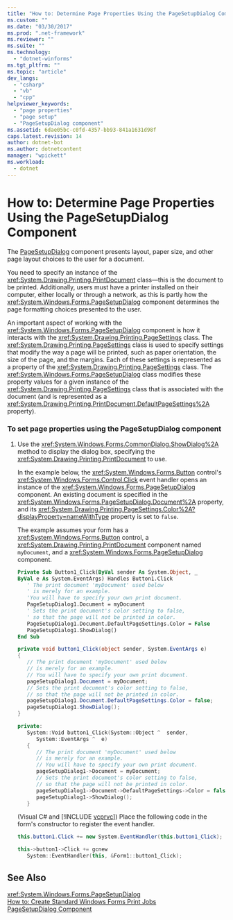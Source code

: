 ```yaml
---
title: "How to: Determine Page Properties Using the PageSetupDialog Component"
ms.custom: ""
ms.date: "03/30/2017"
ms.prod: ".net-framework"
ms.reviewer: ""
ms.suite: ""
ms.technology: 
  - "dotnet-winforms"
ms.tgt_pltfrm: ""
ms.topic: "article"
dev_langs: 
  - "csharp"
  - "vb"
  - "cpp"
helpviewer_keywords: 
  - "page properties"
  - "page setup"
  - "PageSetupDialog component"
ms.assetid: 6dae05bc-c0fd-4357-bb93-841a1631d98f
caps.latest.revision: 14
author: dotnet-bot
ms.author: dotnetcontent
manager: "wpickett"
ms.workload: 
  - dotnet
---
```

# How to: Determine Page Properties Using the PageSetupDialog Component
The [PageSetupDialog](../../../../docs/framework/winforms/controls/pagesetupdialog-component-windows-forms.md) component presents layout, paper size, and other page layout choices to the user for a document.  
  
 You need to specify an instance of the <xref:System.Drawing.Printing.PrintDocument> class—this is the document to be printed. Additionally, users must have a printer installed on their computer, either locally or through a network, as this is partly how the <xref:System.Windows.Forms.PageSetupDialog> component determines the page formatting choices presented to the user.  
  
 An important aspect of working with the <xref:System.Windows.Forms.PageSetupDialog> component is how it interacts with the <xref:System.Drawing.Printing.PageSettings> class. The <xref:System.Drawing.Printing.PageSettings> class is used to specify settings that modify the way a page will be printed, such as paper orientation, the size of the page, and the margins. Each of these settings is represented as a property of the <xref:System.Drawing.Printing.PageSettings> class. The <xref:System.Windows.Forms.PageSetupDialog> class modifies these property values for a given instance of the <xref:System.Drawing.Printing.PageSettings> class that is associated with the document (and is represented as a <xref:System.Drawing.Printing.PrintDocument.DefaultPageSettings%2A> property).  
  
### To set page properties using the PageSetupDialog component  
  
1. Use the <xref:System.Windows.Forms.CommonDialog.ShowDialog%2A> method to display the dialog box, specifying the <xref:System.Drawing.Printing.PrintDocument> to use.  
  
    In the example below, the <xref:System.Windows.Forms.Button> control's <xref:System.Windows.Forms.Control.Click> event handler opens an instance of the <xref:System.Windows.Forms.PageSetupDialog> component. An existing document is specified in the <xref:System.Windows.Forms.PageSetupDialog.Document%2A> property, and its <xref:System.Drawing.Printing.PageSettings.Color%2A?displayProperty=nameWithType> property is set to `false`.  
  
    The example assumes your form has a <xref:System.Windows.Forms.Button> control, a <xref:System.Drawing.Printing.PrintDocument> component named `myDocument`, and a <xref:System.Windows.Forms.PageSetupDialog> component.  
  
   ```vb  
   Private Sub Button1_Click(ByVal sender As System.Object, _  
   ByVal e As System.EventArgs) Handles Button1.Click  
      ' The print document 'myDocument' used below  
      ' is merely for an example.  
      'You will have to specify your own print document.  
      PageSetupDialog1.Document = myDocument  
      ' Sets the print document's color setting to false,  
      ' so that the page will not be printed in color.  
      PageSetupDialog1.Document.DefaultPageSettings.Color = False  
      PageSetupDialog1.ShowDialog()  
   End Sub  
   ```  
  
   ```csharp  
   private void button1_Click(object sender, System.EventArgs e)  
   {  
      // The print document 'myDocument' used below  
      // is merely for an example.  
      // You will have to specify your own print document.  
      pageSetupDialog1.Document = myDocument;  
      // Sets the print document's color setting to false,  
      // so that the page will not be printed in color.  
      pageSetupDialog1.Document.DefaultPageSettings.Color = false;  
      pageSetupDialog1.ShowDialog();  
   }  
   ```  
  
   ```cpp  
   private:  
      System::Void button1_Click(System::Object ^  sender,  
         System::EventArgs ^  e)  
      {  
         // The print document 'myDocument' used below  
         // is merely for an example.  
         // You will have to specify your own print document.  
         pageSetupDialog1->Document = myDocument;  
         // Sets the print document's color setting to false,  
         // so that the page will not be printed in color.  
         pageSetupDialog1->Document->DefaultPageSettings->Color = false;  
         pageSetupDialog1->ShowDialog();  
      }  
   ```  
  
    (Visual C# and [!INCLUDE [vcprvc](../../../../includes/vcprvc-md.md)]) Place the following code in the form's constructor to register the event handler.  
  
   ```csharp  
   this.button1.Click += new System.EventHandler(this.button1_Click);  
   ```  
  
   ```cpp  
   this->button1->Click += gcnew   
      System::EventHandler(this, &Form1::button1_Click);  
   ```  
  
## See Also  
 <xref:System.Windows.Forms.PageSetupDialog>  
 [How to: Create Standard Windows Forms Print Jobs](../../../../docs/framework/winforms/advanced/how-to-create-standard-windows-forms-print-jobs.md)  
 [PageSetupDialog Component](../../../../docs/framework/winforms/controls/pagesetupdialog-component-windows-forms.md)
